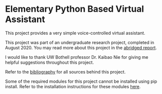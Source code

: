 # Elementary Python Based Virtual Assistant

This project provides a very simple voice-controlled virtual assistant.

This project was part of an undergraduate research project, completed in August 2020. You may read more about this project in the [abridged report](https://github.com/leeway64/Elementary-Python-Based-Virtual-Assistant/blob/master/Report/Abridged%20report.md).


I would like to thank UW Bothell professor Dr. Kaibao Nie for giving me helpful suggestions throughout this project.

Refer to the [bibliography](/Report/Bibliography.md) for all sources behind this project.

Some of the required modules for this project cannot be installed using pip install. Refer to the installation instructions for these modules [here](Report/InstallationInstructionsForModules.rst).
